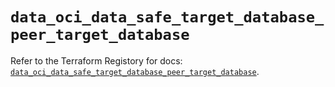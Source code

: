 # `data_oci_data_safe_target_database_peer_target_database`

Refer to the Terraform Registory for docs: [`data_oci_data_safe_target_database_peer_target_database`](https://registry.terraform.io/providers/oracle/oci/6.18.0/docs/data-sources/data_safe_target_database_peer_target_database).
